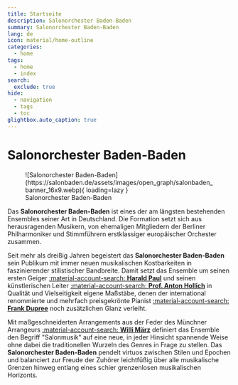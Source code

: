 ```yaml
---
title: Startseite
description: Salonorchester Baden-Baden
summary: Salonorchester Baden-Baden
lang: de
icon: material/home-outline
categories:
  - home
tags:
  - home
  - index
search:
  exclude: true
hide:
  - navigation
  - tags
  - toc
glightbox.auto_caption: true
---
```


# Salonorchester Baden-Baden

<figure markdown>
  ![Salonorchester Baden-Baden](https://salonbaden.de/assets/images/open_graph/salonbaden_banner_16x9.webp){ loading=lazy }
  <figcaption>Salonorchester Baden-Baden</figcaption>
</figure>

Das **Salonorchester Baden-Baden** ist eines der am längsten bestehenden Ensembles seiner Art in Deutschland.
Die Formation setzt sich aus herausragenden Musikern, von ehemaligen Mitgliedern der Berliner Philharmoniker und Stimmführern erstklassiger europäischer Orchester zusammen.

<!-- more -->

Seit mehr als dreißig Jahren begeistert das **Salonorchester Baden-Baden** sein Publikum mit immer neuen musikalischen Kostbarkeiten in faszinierender stilistischer Bandbreite.
Damit setzt das Ensemble um seinen ersten Geiger [:material-account-search: **Harald Paul**](members/harald-paul.md) und seinen künstlerischen Leiter [:material-account-search: **Prof. Anton Hollich**](members/anton-hollich.md) in Qualität und Vielseitigkeit eigene Maßstäbe, denen der international renommierte und mehrfach preisgekrönte Pianist [:material-account-search: **Frank Dupree**](members/frank-dupree.md) noch zusätzlichen Glanz verleiht.

Mit maßgeschneiderten Arrangements aus der Feder des Münchner Arrangeurs [:material-account-search: **Willi März**](members/willi-huber.md) definiert das Ensemble den Begriff "Salonmusik" auf eine neue, in jeder Hinsicht spannende Weise ohne dabei die traditionellen Wurzeln des Genres in Frage zu stellen.
Das **Salonorchester Baden-Baden** pendelt virtuos zwischen Stilen und Epochen und balanciert zur Freude der Zuhörer leichtfüßig über alle musikalische Grenzen hinweg entlang eines schier grenzenlosen musikalischen Horizonts.
